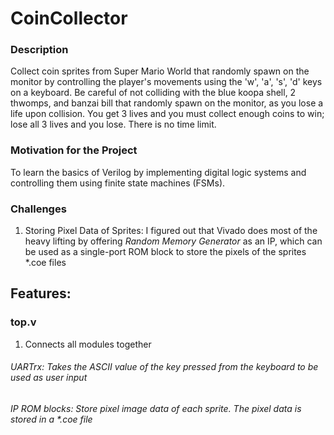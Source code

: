 # CoinCollector

### Description
Collect coin sprites from Super Mario World that randomly spawn on the monitor by controlling the player's movements using the 'w', 'a', 's', 'd' keys on a keyboard. 
Be careful of not colliding with the blue koopa shell, 2 thwomps, and banzai bill that randomly spawn on the monitor, as you lose a life upon collision. You get 3 lives and you must collect enough coins to win; lose all 3 lives and you lose. There is no time limit.

### Motivation for the Project
To learn the basics of Verilog by implementing digital logic systems and controlling them using finite state machines (FSMs). 

### Challenges
1.   Storing Pixel Data of Sprites: I figured out that Vivado does most of the heavy lifting by offering *Random Memory Generator* as an IP, which can be used as a single-port ROM block to store the pixels of the sprites *.coe files

## Features:
### top.v
1.  Connects all modules together 

  

###### UARTrx: Takes the ASCII value of the key pressed from the keyboard to be used as user input
###### IP ROM blocks: Store pixel image data of each sprite. The pixel data is stored in a *.coe file
